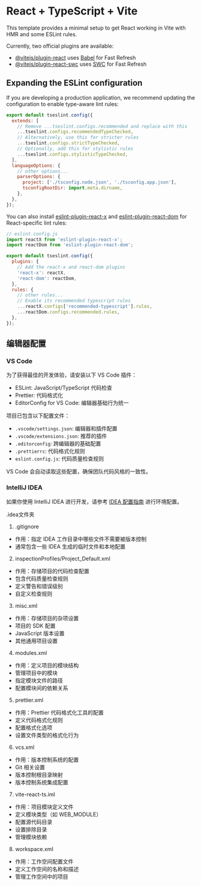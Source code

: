 # React + TypeScript + Vite

This template provides a minimal setup to get React working in Vite with HMR and some ESLint rules.

Currently, two official plugins are available:

- [@vitejs/plugin-react](https://github.com/vitejs/vite-plugin-react/blob/main/packages/plugin-react) uses [Babel](https://babeljs.io/) for Fast Refresh
- [@vitejs/plugin-react-swc](https://github.com/vitejs/vite-plugin-react/blob/main/packages/plugin-react-swc) uses [SWC](https://swc.rs/) for Fast Refresh

## Expanding the ESLint configuration

If you are developing a production application, we recommend updating the configuration to enable type-aware lint rules:

```js
export default tseslint.config({
  extends: [
    // Remove ...tseslint.configs.recommended and replace with this
    ...tseslint.configs.recommendedTypeChecked,
    // Alternatively, use this for stricter rules
    ...tseslint.configs.strictTypeChecked,
    // Optionally, add this for stylistic rules
    ...tseslint.configs.stylisticTypeChecked,
  ],
  languageOptions: {
    // other options...
    parserOptions: {
      project: ['./tsconfig.node.json', './tsconfig.app.json'],
      tsconfigRootDir: import.meta.dirname,
    },
  },
});
```

You can also install [eslint-plugin-react-x](https://github.com/Rel1cx/eslint-react/tree/main/packages/plugins/eslint-plugin-react-x) and [eslint-plugin-react-dom](https://github.com/Rel1cx/eslint-react/tree/main/packages/plugins/eslint-plugin-react-dom) for React-specific lint rules:

```js
// eslint.config.js
import reactX from 'eslint-plugin-react-x';
import reactDom from 'eslint-plugin-react-dom';

export default tseslint.config({
  plugins: {
    // Add the react-x and react-dom plugins
    'react-x': reactX,
    'react-dom': reactDom,
  },
  rules: {
    // other rules...
    // Enable its recommended typescript rules
    ...reactX.configs['recommended-typescript'].rules,
    ...reactDom.configs.recommended.rules,
  },
});
```

## 编辑器配置

### VS Code

为了获得最佳的开发体验，请安装以下 VS Code 插件：

- ESLint: JavaScript/TypeScript 代码检查
- Prettier: 代码格式化
- EditorConfig for VS Code: 编辑器基础行为统一

项目已包含以下配置文件：

- `.vscode/settings.json`: 编辑器和插件配置
- `.vscode/extensions.json`: 推荐的插件
- `.editorconfig`: 跨编辑器的基础配置
- `.prettierrc`: 代码格式化规则
- `eslint.config.js`: 代码质量检查规则

VS Code 会自动读取这些配置，确保团队代码风格的一致性。

### IntelliJ IDEA

如果你使用 IntelliJ IDEA 进行开发，请参考 [IDEA 配置指南](docs/IDEA_SETUP.md) 进行环境配置。

.idea文件夹

1. .gitignore

- 作用：指定 IDEA 工作目录中哪些文件不需要被版本控制
- 通常包含一些 IDEA 生成的临时文件和本地配置

2. inspectionProfiles/Project_Default.xml

- 作用：存储项目的代码检查配置
- 包含代码质量检查规则
- 定义警告和错误级别
- 自定义检查规则

3. misc.xml

- 作用：存储项目的杂项设置
- 项目的 SDK 配置
- JavaScript 版本设置
- 其他通用项目设置

4. modules.xml

- 作用：定义项目的模块结构
- 管理项目中的模块
- 指定模块文件的路径
- 配置模块间的依赖关系

5. prettier.xml

- 作用：Prettier 代码格式化工具的配置
- 定义代码格式化规则
- 配置格式化选项
- 设置文件类型的格式化行为

6. vcs.xml

- 作用：版本控制系统的配置
- Git 相关设置
- 版本控制根目录映射
- 版本控制系统集成配置

7. vite-react-ts.iml

- 作用：项目模块定义文件
- 定义模块类型（如 WEB_MODULE）
- 配置源代码目录
- 设置排除目录
- 管理模块依赖

8. workspace.xml

- 作用：工作空间配置文件
- 定义工作空间的名称和描述
- 管理工作空间中的项目
